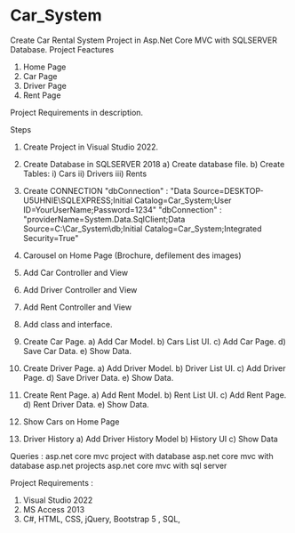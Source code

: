# Car_System
Create Car Rental System Project in Asp.Net Core MVC with SQLSERVER Database.
Project Feactures
1) Home Page
2) Car Page
3) Driver Page
4) Rent Page

Project Requirements in description.

Steps

1) Create Project in Visual Studio 2022.
2) Create Database in SQLSERVER 2018
	a) Create database file.
	b) Create Tables:
		i) Cars
	       ii) Drivers
	      iii) Rents
3) Create CONNECTION
"dbConnection" : "Data Source=DESKTOP-U5UHNIE\SQLEXPRESS;Initial Catalog=Car_System;User ID=YourUserName;Password=1234"
"dbConnection" : "providerName=System.Data.SqlClient;Data Source=C:\Car_System\db;Initial Catalog=Car_System;Integrated Security=True"

4) Carousel on Home Page (Brochure, defilement des images)

5) Add Car Controller and View

6) Add Driver Controller and View

7) Add Rent Controller and View

8) Add class and interface.

9) Create Car Page.
	a) Add Car Model.
	b) Cars List UI.
	c) Add Car Page.
	d) Save Car Data.
	e) Show Data.

10) Create Driver Page.
	a) Add Driver Model.
	b) Driver List UI.
	c) Add Driver Page.
	d) Save Driver Data.
	e) Show Data.

11) Create Rent Page.
	a) Add Rent Model.
	b) Rent List UI.
	c) Add Rent Page.
	d) Rent Driver Data.
	e) Show Data.

12) Show Cars on Home Page

13) Driver History
	a) Add Driver History Model
	b) History UI
	c) Show Data



Queries :
asp.net core mvc project with database
asp.net core mvc with database
asp.net projects
asp.net core mvc with sql server

Project Requirements :
1) Visual Studio 2022
2) MS Access  2013
3) C#, HTML, CSS, jQuery, Bootstrap 5 , SQL, 
